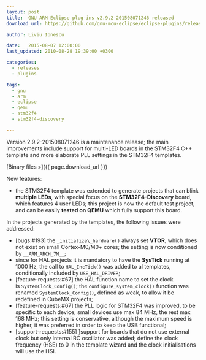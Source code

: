 ```yaml
---
layout: post
title:  GNU ARM Eclipse plug-ins v2.9.2-201508071246 released
download_url: https://github.com/gnu-mcu-eclipse/eclipse-plugins/releases/tag/v2.9.2-201508071246

author: Liviu Ionescu

date:   2015-08-07 12:00:00
last_updated: 2010-08-28 19:39:00 +0300

categories:
  - releases
  - plugins

tags:
  - gnu
  - arm
  - eclipse
  - qemu
  - stm32f4
  - stm32f4-discovery

---
```


Version 2.9.2-201508071246 is a maintenance release; the main improvements include support for multi-LED boards in the STM32F4 C++ template and more elaborate PLL settings in the STM32F4 templates.

[Binary files »]({{ page.download_url }})

New features:

- the STM32F4 template was extended to generate projects that can blink **multiple LEDs**, with special focus on the **STM32F4-Discovery** board, which features 4 user LEDs; this project is now the default test project, and can be easily **tested on QEMU** which fully support this board.

In the projects generated by the templates, the following issues were addressed:

- [bugs:#193] the `_initialize\_hardware()` always set **VTOR**, which does not exist on small Cortex-M0/M0+ cores; the setting is now conditioned by `__ARM_ARCH_7M__`;
- since for HAL projects it is mandatory to have the **SysTick** running at 1000 Hz, the call to `HAL_IncTick()` was added to al templates, conditionally included by `USE_HAL_DRIVER`;
- [feature-requests:#67] the HAL function name to set the clock is `SystemClock_Config()`; the `configure_system_clock()` function was renamed `SystemClock_Config()`, defined as weak, to allow it be redefined in CubeMX projects;
- [feature-requests:#67] the PLL logic for STM32F4 was improved, to be specific to each device; small devices use max 84 MHz, the rest max 168 MHz; this setting is conservative, although the maximum speed is higher, it was preferred in order to keep the USB functional;
- [support-requests:#155] ]support for boards that do not use external clock but only internal RC oscillator was added; define the clock frequency (HSE) to 0 in the template wizard and the clock initialisations will use the HSI.
